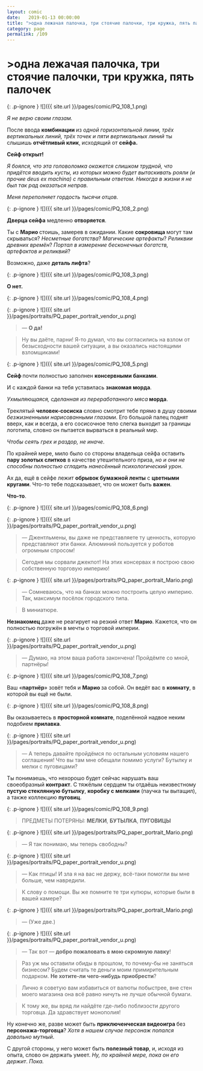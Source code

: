 ```yaml
---
layout: comic
date:   2019-01-13 00:00:00 
title: ">одна лежачая палочка, три стоячие палочки, три кружка, пять палочек"
category: page
permalink: /109
---
```

# >одна лежачая палочка, три стоячие палочки, три кружка, пять палочек

{: .p-ignore }
![]({{ site.url }}/pages/comic/PQ_108_1.png)

<em>Я не верю своим глазам.</em>

После ввода <strong>комбинации </strong>из <em>одной горизонтальной линии, трёх вертикальных линий, трёх точек и пяти вертикальных линий</em> ты слышишь <strong>отчётливый клик</strong>, исходящий от <strong>сейфа.</strong>

<strong>Сейф открыт!</strong>

<em>Я боялся, что эта головоломка окажется слишком трудной, что придётся вводить кусты, из которых можно будет вытаскивать рояли (и прочие deus ex machina) с правильным ответом. Никогда в жизни я не был так рад оказаться неправ. </em>

<em>Меня переполняет гордость тысячи отцов.</em>

{: .p-ignore }
![]({{ site.url }}/pages/comic/PQ_108_2.png)

<strong>Дверца сейфа</strong> медленно <strong>отворяется</strong>.

Ты с <strong>Марио </strong>стоишь, замерев в ожидании. Какие <strong>сокровища </strong>могут там скрываться? <em>Несметные богатства</em>? <em>Магические артефакты</em>? <em>Реликвии древних времён</em>? <em>Портал в измерение бесконечных богатств, артефактов и реликвий</em>?

Возможно, даже <strong>деталь лифта</strong>?

{: .p-ignore }
![]({{ site.url }}/pages/comic/PQ_108_3.png)

<strong>О нет.</strong>

{: .p-ignore }
![]({{ site.url }}/pages/comic/PQ_108_4.png)

{: .p-ignore }
![]({{ site.url }}/pages/portraits/PQ_paper_portrait_vendor_u.png)

<blockquote>— <strong>О да!</strong></blockquote>

<blockquote>Ну вы даёте, парни! Я-то думал, что вы согласились на взлом от безысходности вашей ситуации, а вы оказались настоящими взломщиками!</blockquote>

{: .p-ignore }
![]({{ site.url }}/pages/comic/PQ_108_5.png)

<strong>Сейф </strong>почти полностью заполнен <strong>консервными банками</strong>.

И с каждой банки на тебя уставилась <strong>знакомая морда</strong>. 

<em>Ухмыляющаяся, сделанная из переработанного мяса</em><strong> морда</strong>. 

Треклятый <strong>человек-сосиска</strong> словно смотрит тебе прямо в душу своими <em>безжизненными нарисованными глазами</em>. Его большой палец поднят вверх, как и всегда, а его сосисочное тело слегка выходит за границы логотипа, словно он пытается вырваться в реальный мир. 

<em>Чтобы сеять грех и раздор, не иначе</em>.

По крайней мере, мило было со стороны владельца сейфа оставить <strong>пару золотых слитков</strong> в качестве утешительного приза, <em>но и они не способны полностью сгладить нанесённый психологический урон</em>.

Ах да, ещё в сейфе лежит <strong>обрывок бумажной ленты</strong> с <strong>цветными кругами</strong>. Что-то тебе подсказывает, что он может быть <strong>важен</strong>. 

<strong>Что-то</strong>.

{: .p-ignore }
![]({{ site.url }}/pages/comic/PQ_108_6.png)

{: .p-ignore }
![]({{ site.url }}/pages/portraits/PQ_paper_portrait_vendor_u.png)

<blockquote>— Джентльмены, вы даже не представляете ту ценность, которую представляют эти банки. Алюминий пользуется у роботов огромным спросом!</blockquote>

<blockquote>Сегодня мы сорвали джекпот! На этих консервах я построю свою собственную торговую империю!</blockquote>

{: .p-ignore }
![]({{ site.url }}/pages/portraits/PQ_paper_portrait_Mario.png)

<blockquote>— Сомневаюсь, что на банках можно построить целую империю. Так, максимум посёлок городского типа.</blockquote>

<blockquote>В миниатюре.</blockquote>

<strong>Незнакомец </strong>даже не реагирует на резкий ответ <strong>Марио</strong>. Кажется, что он полностью погружён в мечты о торговой империи.

{: .p-ignore }
![]({{ site.url }}/pages/portraits/PQ_paper_portrait_vendor_u.png)

<blockquote>— Думаю, на этом ваша работа закончена! Пройдёмте со мной, партнёры!</blockquote>

{: .p-ignore }
![]({{ site.url }}/pages/comic/PQ_108_7.png)

Ваш «<strong>партнёр</strong>» зовёт тебя и <strong>Марио </strong>за собой. Он ведёт вас в <strong>комнату</strong>, в которой вы ещё не были.

{: .p-ignore }
![]({{ site.url }}/pages/comic/PQ_108_8.png)

Вы оказываетесь в <strong>просторной комнате</strong>, поделённой надвое неким подобием <strong>прилавка</strong>. 

{: .p-ignore }
![]({{ site.url }}/pages/portraits/PQ_paper_portrait_vendor_u.png)

<blockquote>— А теперь давайте пройдёмся по остальным условиям нашего соглашения! Что вы там мне обещали помимо услуги? Бутылку и мелки с пуговицами?</blockquote>

Ты понимаешь, что нехорошо будет сейчас нарушать ваш своеобразный <strong>контракт</strong>. С тяжёлым сердцем ты отдаёшь неизвестному <strong>пустую стеклянную бутылку</strong>, <strong>коробку с мелками</strong> (паучка ты вытащил), а также коллекцию <strong>пуговиц</strong>.

{: .p-ignore }
![]({{ site.url }}/pages/comic/PQ_108_9.png)

<blockquote>ПРЕДМЕТЫ ПОТЕРЯНЫ: <strong>МЕЛКИ</strong>, <strong>БУТЫЛКА</strong>, <strong>ПУГОВИЦЫ</strong></blockquote>

{: .p-ignore }
![]({{ site.url }}/pages/portraits/PQ_paper_portrait_Mario.png)

<blockquote>— Я так понимаю, мы теперь свободны?</blockquote>

{: .p-ignore }
![]({{ site.url }}/pages/portraits/PQ_paper_portrait_vendor_u.png)

<blockquote>— Как птицы! И зла я на вас не держу, всё-таки помогли вы мне больше, чем навредили.</blockquote>

<blockquote>К слову о помощи. Вы же помните те три купюры, которые были в вашей камере?</blockquote>

{: .p-ignore }
![]({{ site.url }}/pages/portraits/PQ_paper_portrait_Mario.png)

<blockquote>— (Уже две.)</blockquote>

{: .p-ignore }
![]({{ site.url }}/pages/portraits/PQ_paper_portrait_vendor_u.png)

<blockquote>— Так вот — <strong>добро пожаловать в мою скромную лавку</strong>!</blockquote>

<blockquote>Раз уж мы оставили обиды в прошлом, то почему-бы не заняться бизнесом? Будем считать те деньги моим примирительным подарком. <strong>Не хотите-ли чего-нибудь приобрести</strong>? </blockquote>

<blockquote>Лично я советую вам избавиться от валюты побыстрее, вне стен моего магазина она всё равно ничуть не лучше обычной бумаги.</blockquote>

<blockquote>К тому же, вы вряд ли найдёте где-либо поблизости другого торговца. Да здравствует монополия!</blockquote>

Ну конечно же, разве может быть <strong>приключенческая видеоигра </strong>без <strong>персонажа-торговца</strong>? <em>Хотя в нашем случае персонаж попался довольно мутный</em>.

С другой стороны, у него может быть <strong>полезный товар</strong>, и, исходя из опыта, слово он держать умеет. <em>Ну, по крайней мере, пока он его держит</em>.<em> Пока.</em>
